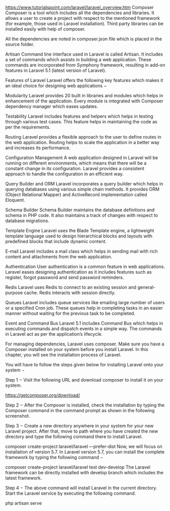 https://www.tutorialspoint.com/laravel/laravel_overview.htm
Composer
Composer is a tool which includes all the dependencies and libraries. It allows a user to create a project with respect to the mentioned framework (for example, those used in Laravel installation). Third party libraries can be installed easily with help of composer.

All the dependencies are noted in composer.json file which is placed in the source folder.

Artisan
Command line interface used in Laravel is called Artisan. It includes a set of commands which assists in building a web application. These commands are incorporated from Symphony framework, resulting in add-on features in Laravel 5.1 (latest version of Laravel).


Features of Laravel
Laravel offers the following key features which makes it an ideal choice for designing web applications −

Modularity
Laravel provides 20 built in libraries and modules which helps in enhancement of the application. Every module is integrated with Composer dependency manager which eases updates.

Testability
Laravel includes features and helpers which helps in testing through various test cases. This feature helps in maintaining the code as per the requirements.

Routing
Laravel provides a flexible approach to the user to define routes in the web application. Routing helps to scale the application in a better way and increases its performance.

Configuration Management
A web application designed in Laravel will be running on different environments, which means that there will be a constant change in its configuration. Laravel provides a consistent approach to handle the configuration in an efficient way.

Query Builder and ORM
Laravel incorporates a query builder which helps in querying databases using various simple chain methods. It provides ORM (Object Relational Mapper) and ActiveRecord implementation called Eloquent.

Schema Builder
Schema Builder maintains the database definitions and schema in PHP code. It also maintains a track of changes with respect to database migrations.

Template Engine
Laravel uses the Blade Template engine, a lightweight template language used to design hierarchical blocks and layouts with predefined blocks that include dynamic content.

E-mail
Laravel includes a mail class which helps in sending mail with rich content and attachments from the web application.

Authentication
User authentication is a common feature in web applications. Laravel eases designing authentication as it includes features such as register, forgot password and send password reminders.

Redis
Laravel uses Redis to connect to an existing session and general-purpose cache. Redis interacts with session directly.

Queues
Laravel includes queue services like emailing large number of users or a specified Cron job. These queues help in completing tasks in an easier manner without waiting for the previous task to be completed.

Event and Command Bus
Laravel 5.1 includes Command Bus which helps in executing commands and dispatch events in a simple way. The commands in Laravel act as per the application’s lifecycle.

For managing dependencies, Laravel uses composer. Make sure you have a Composer installed on your system before you install Laravel. In this chapter, you will see the installation process of Laravel.

You will have to follow the steps given below for installing Laravel onto your system −

Step 1 − Visit the following URL and download composer to install it on your system.

https://getcomposer.org/download/

Step 2 − After the Composer is installed, check the installation by typing the Composer command in the command prompt as shown in the following screenshot.

Step 3 − Create a new directory anywhere in your system for your new Laravel project. After that, move to path where you have created the new directory and type the following command there to install Laravel.

composer create-project laravel/laravel –-prefer-dist
Now, we will focus on installation of version 5.7. In Laravel version 5.7, you can install the complete framework by typing the following command −

composer create-project laravel/laravel test dev-develop
The Laravel framework can be directly installed with develop branch which includes the latest framework.

Step 4 − The above command will install Laravel in the current directory. Start the Laravel service by executing the following command.

php artisan serve

